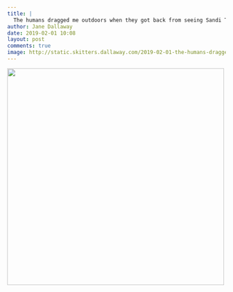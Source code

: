 ```yaml
---
title: |
  The humans dragged me outdoors when they got back from seeing Sandi Toksvig. Couldn’t work out why to start with. And then... SNOW!!!!!!
author: Jane Dallaway
date: 2019-02-01 10:08
layout: post
comments: true
image: http://static.skitters.dallaway.com/2019-02-01-the-humans-dragged-me-outdoors-when-they-got-back-from-seeing-sandi-toksvig--couldn-t-work-out-why-to-start-with--and-then----snow-thumb-1-IMG-0673.JPG
---
```


<div>
        <a href="http://static.skitters.dallaway.com/2019-02-01-the-humans-dragged-me-outdoors-when-they-got-back-from-seeing-sandi-toksvig--couldn-t-work-out-why-to-start-with--and-then----snow-fullsize-1-IMG-0673.JPG">
          <img src="http://static.skitters.dallaway.com/2019-02-01-the-humans-dragged-me-outdoors-when-they-got-back-from-seeing-sandi-toksvig--couldn-t-work-out-why-to-start-with--and-then----snow-thumb-1-IMG-0673.JPG" width="500" height="500"/>
        </a>
      </div>


  
      